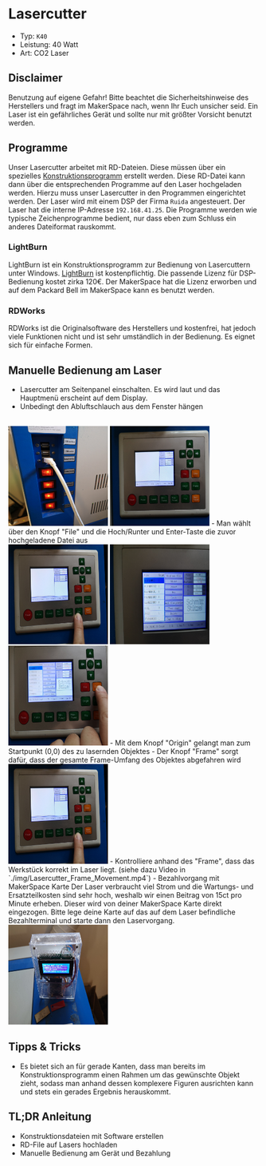 # Lasercutter
- Typ: `K40`
- Leistung: 40 Watt
- Art: CO2 Laser
## Disclaimer
Benutzung auf eigene Gefahr! Bitte beachtet die Sicherheitshinweise des Herstellers und fragt im MakerSpace nach, wenn Ihr Euch unsicher seid. Ein Laser ist ein gefährliches Gerät und sollte nur mit größter Vorsicht benutzt werden.
## Programme
Unser Lasercutter arbeitet mit RD-Dateien. Diese müssen über ein spezielles [Konstruktionsprogramm](##Programme) erstellt werden.
Diese RD-Datei kann dann über die entsprechenden Programme auf den Laser hochgeladen werden.
Hierzu muss unser Lasercutter in den Programmen eingerichtet werden. Der Laser wird mit einem DSP der Firma `Ruida` angesteuert. Der Laser hat die interne IP-Adresse `192.168.41.25`.
Die Programme werden wie typische Zeichenprogramme bedient, nur dass eben zum Schluss ein anderes Dateiformat rauskommt.
### LightBurn
LightBurn ist ein Konstruktionsprogramm zur Bedienung von Lasercuttern unter Windows. [LightBurn](https://lightburnsoftware.com/collections/frontpage/products/lightburn-dsp) ist kostenpflichtig. Die passende Lizenz für DSP-Bedienung kostet zirka 120€. Der MakerSpace hat die Lizenz erworben und auf dem Packard Bell im MakerSpace kann es benutzt werden.
### RDWorks
RDWorks ist die Originalsoftware des Herstellers und kostenfrei, hat jedoch viele Funktionen nicht und ist sehr umständlich in der Bedienung. Es eignet sich für einfache Formen.

## Manuelle Bedienung am Laser
- Lasercutter am Seitenpanel einschalten. Es wird laut und das Hauptmenü erscheint auf dem Display.
- Unbedingt den Abluftschlauch aus dem Fenster hängen
</br>
<img src="./img/Lasercutter_Seitenpanel.jpg" width="200" height="200" />
<img src="./img/Lasercutter_Startmenu.jpg" width="200" height="200" />
- Man wählt über den Knopf "File" und die Hoch/Runter und Enter-Taste die zuvor hochgeladene Datei aus
</br>
<img src="./img/Lasercutter_Menu_File.jpg" width="200" height="200" />
<img src="./img/Lasercutter_Menu_File_Selection.jpg" width="200" height="200" />
<img src="./img/Lasercutter_Menu_File_Selection_Up_Down_Enter.jpg" width="200" height="200" />
- Mit dem Knopf "Origin" gelangt man zum Startpunkt (0,0) des zu lasernden Objektes
- Der Knopf "Frame" sorgt dafür, dass der gesamte Frame-Umfang des Objektes abgefahren wird
</br>
<img src="./img/Lasercutter_Menu_File.jpg" width="200" height="200" />
- Kontrolliere anhand des "Frame", dass das Werkstück korrekt im Laser liegt. (siehe dazu Video in `./img/Lasercutter_Frame_Movement.mp4`)
- Bezahlvorgang mit MakerSpace Karte
Der Laser verbraucht viel Strom und die Wartungs- und Ersatzteilkosten sind sehr hoch, weshalb wir einen Beitrag von 15ct pro Minute erheben. Dieser wird von deiner MakerSpace Karte direkt eingezogen. Bitte lege deine Karte auf das auf dem Laser befindliche Bezahlterminal und starte dann den Laservorgang.
</br>
<img src="./img/Lasercutter_Payment.jpg" width="200" height="200" />

## Tipps & Tricks
- Es bietet sich an für gerade Kanten, dass man bereits im Konstruktionsprogramm einen Rahmen um das gewünschte Objekt zieht, sodass man anhand dessen komplexere Figuren ausrichten kann und stets ein gerades Ergebnis herauskommt.
## TL;DR Anleitung
- Konstruktionsdateien mit Software erstellen
- RD-File auf Lasers hochladen
- Manuelle Bedienung am Gerät und Bezahlung


